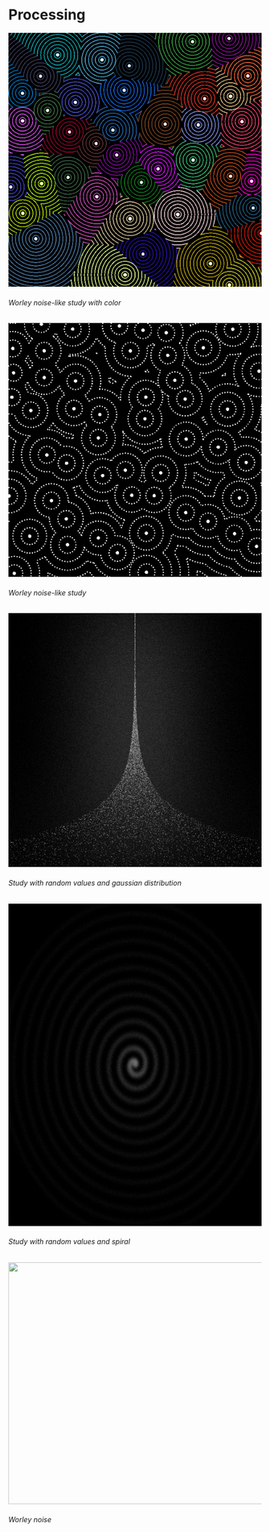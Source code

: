 # Processing

![worleydots-000002](https://github.com/lporanta/Processing/blob/master/demo/worleydots-000002.png)
###### Worley noise-like study with color

![worleydots-000026](https://github.com/lporanta/Processing/blob/master/demo/worleydots-000026.png)
###### Worley noise-like study

![randomStudy-000690](https://github.com/lporanta/Processing/blob/master/demo/randomStudy-000690.png)
###### Study with random values and gaussian distribution

<img src="https://github.com/lporanta/Processing/blob/master/demo/randomStudy-002863.png" width="640" height="640">

###### Study with random values and spiral

<img src="https://github.com/lporanta/Processing/blob/master/demo/ezgif-2-96863537cdc3.gif" width="640" height="480">

###### Worley noise
